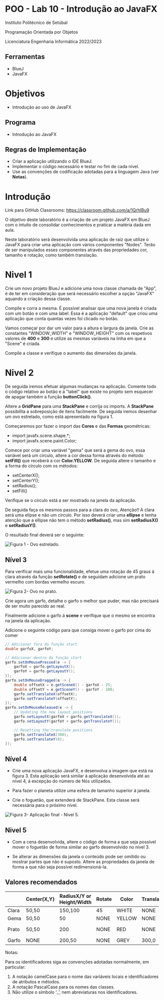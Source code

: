 # POO - Lab 10 - Introdução ao JavaFX

Instituto Politécnico de Setúbal

Programação Orientada por Objetos

Licenciatura Engenharia Informática 2022/2023

## Ferramentas
* BlueJ
* JavaFX

# Objetivos
* Introdução ao uso de JavaFX

## Programa
* Introdução ao JavaFX

##  Regras de Implementação
* Criar a aplicação utilizando o IDE BlueJ.
* Implementar o código necessário e testar no fim de cada nível.
* Use as convenções de codificação adotadas para a linguagem Java (ver **Notas**).



# Introdução

Link para GitHub Classrooms: <a href="https://classroom.github.com/a/1QrhIBu9">https://classroom.github.com/a/1QrhIBu9</a>

O objetivo deste laboratório é a criação de um projeto JavaFX em BlueJ com o intuito de consolidar conhecimentos e praticar a matéria dada em aula.

Neste laboratório será desenvolvida uma aplicação de raiz que utilize o JavaFX para criar uma aplicação com vários componentes "Nodes". Terão de ser manipulados esses componentes através das propriedades cor, tamanho e rotação, como também translação.

# Nivel 1

Crie um novo projeto BlueJ e adicione uma nova classe chamada de "App", é de ter em consideração que será necessário escolher a opção "JavaFX" aquando a criação dessa classe.

Compile e corra a mesma. É possível analisar que uma nova janela é criada com um botão e com uma label. Essa é a aplicação "default" que criou uma aplicação que conta quantas vezes foi clicado no botão.

Vamos começar por dar um valor para a altura e largura da janela. Crie as constantes "WINDOW_WIDTH" e "WINDOW_HEIGHT" com os respetivos valores de **400** e **300** e utilize as mesmas variáveis na linha em que a "Scene" é criada.

Compile a classe e verifique o aumento das dimensões da janela.

# Nivel 2

De seguida iremos efetuar algumas mudanças na aplicação. Comente todo o código relativo ao botão e á "label" que existe no projeto sem esquecer de apagar também a função **buttonClick()**.

Altere a **GridPane** para uma **StackPane** e corrija os imports. A **StackPane** possibilita a sobreposição de itens facilmente. De seguida iremos desenhar um ovo estrelado, como está apresentado na figura 1.

Começaremos por fazer o import das **Cores** e das **Formas** geométricas: 
* import javafx.scene.shape.*;
* import javafx.scene.paint.Color;

Comece por criar uma variável "gema" que será a gema do ovo, essa variável será um circulo, altere a cor dessa forma através do método **setFill()** que receberá a cor **Color.YELLOW**. De seguida altere o tamanho e a forma do círculo com os métodos:
* setCenterX();
* setCenterY();
* setRadius();
* setFill()

Verifique se o círculo está a ser mostrado na janela da aplicação.

De seguida faça os mesmos passos para a clara do ovo, 
Atenção!! A clara será uma elípse e não um círculo. Por isso deverá criar uma **ellipse** e tenha atenção que a ellipse não tem o método **setRadius()**, mas sim **setRadiusX()** e **setRadiusY()**.

O resultado final deverá ser o seguinte:

![Figura 1 - Ovo estrelado.](Ovo.PNG)
## Nível 3

Para verificar mais uma funcionalidade, efetue uma rotação de 45 graus á clara através da função **setRotate()** e de seguidam adicione um prato vermelho com bordas vermelho escuro.

![Figura 2- Ovo no prato.](./Ovo%20no%20prato.PNG)


Crie agora um garfo, detalhe o garfo o melhor que puder, mas não precisará de ser muito parecido ao real.

Finalmente adicione o garfo á **scene** e verifique que o mesmo se encontra na janela da aplicação.

Adicione o seguinte código para que consiga mover o garfo por cima do comer

```java
// Adicionar fora da função start
double garfoX, garfoY;

// Adicionar dentro da função start
garfo.setOnMousePressed(e -> {
    garfoX = garfo.getLayoutX();
    garfoY = garfo.getLayoutY();
});
garfo.setOnMouseDragged(e -> {
    double offsetX = e.getSceneX() - garfoX - 25;
    double offsetY = e.getSceneY() - garfoY - 100;
    garfo.setTranslateX(offsetX);
    garfo.setTranslateY(offsetY);
});
garfo.setOnMouseReleased(e -> {
    // Updating the new layout positions
    garfo.setLayoutX(garfoX + garfo.getTranslateX());
    garfo.setLayoutY(garfoY + garfo.getTranslateY());

    // Resetting the translate positions
    garfo.setTranslateX(300);
    garfo.setTranslateY(0);
});

```
## Nível 4

* Crie uma nova aplicação JavaFX, e desenvolva a imagem que está na figura 3. Esta aplicação será similar á aplicação desenvolvida até ao nível 4, á excepção do número de Nós utilizados.

* Para fazer o planeta utilize uma esfera de tamanho superior á janela.

* Crie o foguetão, que extenderá de StackPane. Esta classe será necessária para o próximo nível.

![Figura 3- Aplicação final - Nivel 5.](./Foguete.PNG)

## Nivel 5

* Com a cena desenvolvida, altere o código de forma a que seja possível mover o foguetão de forma similar ao garfo desenvolvido no nível 3.

* Se alterar as dimensões da janela o conteúdo pode ser omitido ou mostrar partes que não é suposto. Altere as propriedades da janela de forma a que não seja possível redimensioná-la.

## Valores recomendados

|       | Center(X,Y) | RadiusX/Y or Height/Width | Rotate | Color  | Translate(X,Y) | Stroke      |
|-------|-------------|---------------------------|--------|--------|----------------|-------------|
| Clara | 50,50       | 150,100                   | 45     | WHITE  | NONE           | NONE        |
| Gema  | 50,50       | 50                        | NONE   | YELLOW | NONE           | NONE        |
| Prato | 50,50       | 200                       | NONE   | RED    | NONE           | 50, DARKRED |
| Garfo | NONE        | 200,50                    | NONE   | GREY   | 300,0          | NONE        |


Notas:

Para os identificadores siga as convenções adotadas normalmente, em particular:
1. A notação camelCase para o nome das variáveis locais e identificadores de atributos e
métodos.
2. A notação PascalCase para os nomes das classes.
3. Não utilize o símbolo ‘_’, nem abreviaturas nos identificadores.